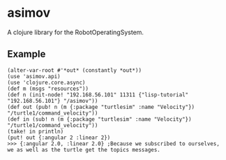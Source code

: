 # asimov

A clojure library for the RobotOperatingSystem.

## Example

    (alter-var-root #'*out* (constantly *out*))
    (use 'asimov.api)
    (use 'clojure.core.async)
    (def m (msgs "resources"))
    (def n (init-node! "192.168.56.101" 11311 {"lisp-tutorial" "192.168.56.101"} "/asimov"))
    (def out (pub! n (m {:package "turtlesim" :name "Velocity"}) "/turtle1/command_velocity"))
    (def in (sub! n (m {:package "turtlesim" :name "Velocity"}) "/turtle1/command_velocity"))
    (take! in println)
    (put! out {:angular 2 :linear 2})
    >>> {:angular 2.0, :linear 2.0} ;Because we subscribed to ourselves, we as well as the turtle get the topics messages.